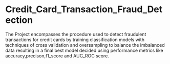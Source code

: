 # Credit_Card_Transaction_Fraud_Detection
The Project encompasses the procedure used to detect fraudulent transactions for credit cards by training classification models with techniques of cross validation and oversampling to balance the imbalanced data resulting in a final best model decided using performance metrics like accuracy,precison,f1_score and AUC_ROC score.
